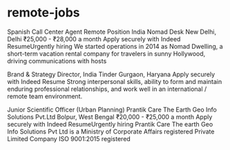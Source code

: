# remote-jobs
Spanish Call Center Agent Remote Position India
Nomad Desk
New Delhi, Delhi
₹25,000 - ₹28,000 a month
Apply securely with Indeed ResumeUrgently hiring
We started operations in 2014 as Nomad Dwelling, a short-term vacation rental company for travelers in sunny Hollywood, driving communications with hosts

Brand & Strategy Director, India
Tinder
Gurgaon, Haryana
Apply securely with Indeed Resume
Strong interpersonal skills, ability to form and maintain enduring professional relationships, and work well in an international / remote team environment.

Junior Scientific Officer (Urban Planning)
Prantik Care The Earth Geo Info Solutions Pvt.Ltd
Bolpur, West Bengal
₹20,000 - ₹25,000 a month
Apply securely with Indeed ResumeUrgently hiring
Prantik Care The earth Geo Info Solutions Pvt Ltd is a Ministry of Corporate Affairs registered Private Limited Company ISO 9001:2015 registered
